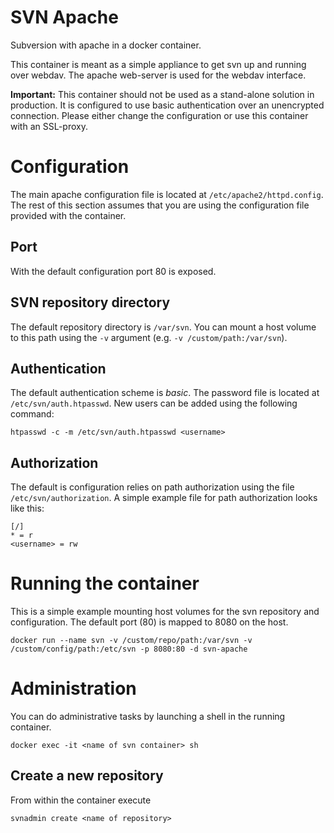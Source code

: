 # SVN Apache

Subversion with apache in a docker container.

This container is meant as a simple appliance to get svn up and running over webdav.
The apache web-server is used for the webdav interface.

**Important:**
This container should not be used as a stand-alone solution in production.
It is configured to use basic authentication over an unencrypted connection.
Please either change the configuration or use this container with an SSL-proxy.

# Configuration

The main apache configuration file is located at `/etc/apache2/httpd.config`.
The rest of this section assumes that you are using the configuration file provided with the container.

## Port

With the default configuration port 80 is exposed.

## SVN repository directory

The default repository directory is `/var/svn`.
You can mount a host volume to this path using the `-v` argument (e.g. `-v /custom/path:/var/svn`).

## Authentication

The default authentication scheme is *basic*.
The password file is located at `/etc/svn/auth.htpasswd`.
New users can be added using the following command:

```
htpasswd -c -m /etc/svn/auth.htpasswd <username>
```

## Authorization

The default is configuration relies on path authorization using the file `/etc/svn/authorization`.
A simple example file for  path authorization looks like this:

```
[/]
* = r
<username> = rw
```

# Running the container

This is a simple example mounting host volumes for the svn repository and configuration.
The default port (80) is mapped to 8080 on the host.

```
docker run --name svn -v /custom/repo/path:/var/svn -v /custom/config/path:/etc/svn -p 8080:80 -d svn-apache
```

# Administration

You can do administrative tasks by launching a shell in the running container.

```
docker exec -it <name of svn container> sh
```

## Create a new repository

From within the container execute

```
svnadmin create <name of repository>
```
